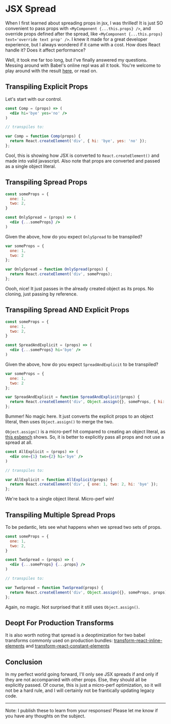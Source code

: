 # JSX Spread
When I first learned about spreading props in jsx, I was thrilled! It is just SO convenient to pass props with `<MyComponent {...this.props} />`, and override props defined after the spread, like `<MyComponent {...this.props} text='override text prop' />`. I knew it made for a great developer experience, but I always wondered if it came with a cost. How does React handle it? Does it affect performance?

Well, it took me far too long, but I've finally answered my questions. Messing around with Babel's online repl was all it took. You're welcome to play around with the result [here], or read on.

## Transpiling Explicit Props
Let's start with our control.

```jsx
const Comp = (props) => (
  <div hi='bye' yes='no' />
)

// transpiles to:

var Comp = function Comp(props) {
  return React.createElement('div', { hi: 'bye', yes: 'no' });
};
```

Cool, this is showing how JSX is converted to `React.createElement()` and made into valid javascript. Also note that props are converted and passed as a single object literal.

## Transpiling Spread Props
```jsx
const someProps = {
  one: 1,
  two: 2,
}

const OnlySpread = (props) => (
  <div {...someProps} />
)
```

Given the above, how do you expect `OnlySpread` to be transpiled?

```jsx
var someProps = {
  one: 1,
  two: 2
};

var OnlySpread = function OnlySpread(props) {
  return React.createElement('div', someProps);
};
```

Oooh, nice! It just passes in the already created object as its props. No cloning, just passing by reference.

## Transpiling Spread AND Explicit Props
```jsx
const someProps = {
  one: 1,
  two: 2,
}

const SpreadAndExplicit = (props) => (
  <div {...someProps} hi='bye' />
)
```

Given the above, how do you expect `SpreadAndExplicit` to be transpiled?

```jsx
var someProps = {
  one: 1,
  two: 2
};

var SpreadAndExplicit = function SpreadAndExplicit(props) {
  return React.createElement('div', Object.assign({}, someProps, { hi: 'bye' }));
};
```

Bummer! No magic here. It just converts the explicit props to an object literal, then uses `Object.assign()` to merge the two.

`Object.assign()` is a micro-perf hit compared to creating an object literal, as [this esbench](https://esbench.com/bench/58e7f6e899634800a0347ca1) shows. So, it is better to explicitly pass all props and not use a spread at all.

```jsx
const AllExplicit = (props) => (
  <div one={1} two={2} hi='bye' />
)

// transpiles to:

var AllExplicit = function AllExplicit(props) {
  return React.createElement('div', { one: 1, two: 2, hi: 'bye' });
};
```

We're back to a single object literal. Micro-perf win!

## Transpiling Multiple Spread Props
To be pedantic, lets see what happens when we spread two sets of props.

```jsx
const someProps = {
  one: 1,
  two: 2,
}

const TwoSpread = (props) => (
  <div {...someProps} {...props} />
)

// transpiles to:

var TwoSpread = function TwoSpread(props) {
  return React.createElement('div', Object.assign({}, someProps, props));
};
```

Again, no magic. Not surprised that it still uses `Object.assign()`.

## Deopt For Production Transforms
It is also worth noting that spread is a deoptimization for two babel transforms commonly used on production bundles: [transform-react-inline-elements](https://babeljs.io/docs/plugins/transform-react-inline-elements/) and [transform-react-constant-elements](https://babeljs.io/docs/plugins/transform-react-constant-elements/)

## Conclusion
In my perfect world going forward, I'll only see JSX spreads if and only if they are not accompanied with other props. Else, they should all be explicitly passed. Of course, this is just a micro-perf optimization, so it will not be a hard rule, and I will certainly not be frantically updating legacy code.

---

Note: I publish these to learn from your responses! Please let me know if you have any thoughts on the subject.

[here]: https://babeljs.io/repl/#?babili=false&evaluate=true&lineWrap=false&presets=es2015%2Creact%2Cstage-2&targets=&browsers=&builtIns=false&debug=false&code=const%20someProps%20%3D%20%7B%0A%20%20one%3A%201%2C%0A%20%20two%3A%202%2C%0A%7D%0A%0Aconst%20Comp%20%3D%20(props)%20%3D%3E%20(%0A%20%20%3Cdiv%20hi%3D'bye'%20yes%3D'no'%20%2F%3E%0A)%0A%0Aconst%20OnlySpread%20%3D%20(props)%20%3D%3E%20(%0A%20%20%3Cdiv%20%7B...someProps%7D%20%2F%3E%0A)%0A%0Aconst%20SpreadWithExplicit%20%3D%20(props)%20%3D%3E%20(%0A%20%20%3Cdiv%20%7B...someProps%7D%20hi%3D'bye'%20%2F%3E%0A)%0A%0Aconst%20AllExplicit%20%3D%20(props)%20%3D%3E%20(%0A%20%20%3Cdiv%20one%3D%7B1%7D%20two%3D%7B2%7D%20hi%3D'bye'%20%2F%3E%0A)%0A%0Aconst%20TwoSpread%20%3D%20(props)%20%3D%3E%20(%0A%20%20%3Cdiv%20%7B...someProps%7D%20%7B...props%7D%20%2F%3E%0A)
